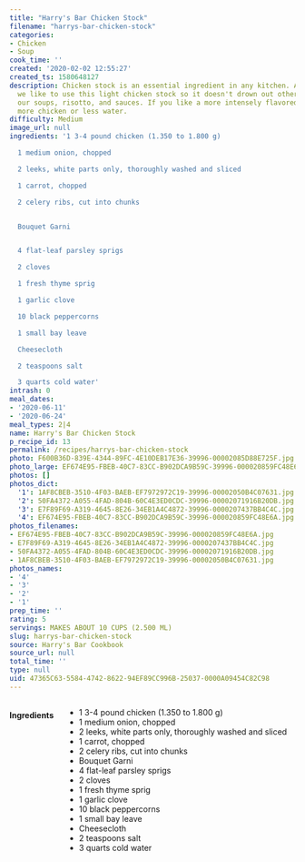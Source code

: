 ```yaml
---
title: "Harry's Bar Chicken Stock"
filename: "harrys-bar-chicken-stock"
categories:
- Chicken
- Soup
cook_time: ''
created: '2020-02-02 12:55:27'
created_ts: 1580648127
description: Chicken stock is an essential ingredient in any kitchen. At Harry's Bar
  we like to use this light chicken stock so it doesn't drown out other flavors in
  our soups, risotto, and sauces. If you like a more intensely flavored stock, use
  more chicken or less water.
difficulty: Medium
image_url: null
ingredients: '1 3-4 pound chicken (1.350 to 1.800 g)

  1 medium onion, chopped

  2 leeks, white parts only, thoroughly washed and sliced

  1 carrot, chopped

  2 celery ribs, cut into chunks


  Bouquet Garni


  4 flat-leaf parsley sprigs

  2 cloves

  1 fresh thyme sprig

  1 garlic clove

  10 black peppercorns

  1 small bay leave

  Cheesecloth

  2 teaspoons salt

  3 quarts cold water'
intrash: 0
meal_dates:
- '2020-06-11'
- '2020-06-24'
meal_types: 2|4
name: Harry's Bar Chicken Stock
p_recipe_id: 13
permalink: /recipes/harrys-bar-chicken-stock
photo: F600B36D-839E-4344-89FC-4E10DEB17E36-39996-00002085D88E725F.jpg
photo_large: EF674E95-FBEB-40C7-83CC-B902DCA9B59C-39996-000020859FC48E6A.jpg
photos: []
photos_dict:
  '1': 1AF8CBEB-3510-4F03-BAEB-EF7972972C19-39996-00002050B4C07631.jpg
  '2': 50FA4372-A055-4FAD-804B-60C4E3ED0CDC-39996-00002071916B20DB.jpg
  '3': E7F89F69-A319-4645-8E26-34EB1A4C4872-39996-0000207437BB4C4C.jpg
  '4': EF674E95-FBEB-40C7-83CC-B902DCA9B59C-39996-000020859FC48E6A.jpg
photos_filenames:
- EF674E95-FBEB-40C7-83CC-B902DCA9B59C-39996-000020859FC48E6A.jpg
- E7F89F69-A319-4645-8E26-34EB1A4C4872-39996-0000207437BB4C4C.jpg
- 50FA4372-A055-4FAD-804B-60C4E3ED0CDC-39996-00002071916B20DB.jpg
- 1AF8CBEB-3510-4F03-BAEB-EF7972972C19-39996-00002050B4C07631.jpg
photos_names:
- '4'
- '3'
- '2'
- '1'
prep_time: ''
rating: 5
servings: MAKES ABOUT 10 CUPS (2.500 ML)
slug: harrys-bar-chicken-stock
source: Harry's Bar Cookbook
source_url: null
total_time: ''
type: null
uid: 47365C63-5584-4742-8622-94EF89CC996B-25037-0000A09454C82C98
---
```

<div class="large-8 medium-7 columns" id="writeup">	</div><!-- #writeup -->
</div><!-- #row-one -->
<div class="row" id="row-two">	<div class="medium-4 small-5 columns"><h4 id="ingredients">Ingredients</h4><div class="box box-ingredients content"><ul>
<li>1 3-4 pound chicken (1.350 to 1.800 g)</li>
<li>1 medium onion, chopped</li>
<li>2 leeks, white parts only, thoroughly washed and sliced</li>
<li>1 carrot, chopped</li>
<li>2 celery ribs, cut into chunks</li>
<li>Bouquet Garni</li>
<li>4 flat-leaf parsley sprigs</li>
<li>2 cloves</li>
<li>1 fresh thyme sprig</li>
<li>1 garlic clove</li>
<li>10 black peppercorns</li>
<li>1 small bay leave</li>
<li>Cheesecloth</li>
<li>2 teaspoons salt</li>
<li>3 quarts cold water</li>
</ul>
</div>	</div>	<div class="medium-6 small-7 columns">	</div>	<div class="medium-2 columns" id="photo-sidebar">